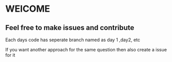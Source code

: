 <h1>WElCOME</h1>
<h2>Feel free to make issues and contribute</h2>
<p>Each days code has seperate branch named as day 1 ,day2, etc</p>
<p> If you want another approach for the same question then also create a issue for it</p>
